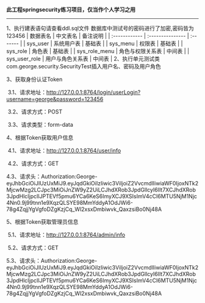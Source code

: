 **此工程springsecurity练习项目，仅当作个人学习之用**

------

1、执行建表语句请查看ddl.sql文件
    数据库中测试号的密码进行了加密,密码皆为123456
| 数据表名      | 中文表名         | 备注说明 |
| :------------ | :--------------- | :------- |
| sys_user      | 系统用户表       | 基础表   |
| sys_menu      | 权限表           | 基础表   |
| sys_role      | 角色表           | 基础表   |
| sys_role_menu | 角色与权限关系表 | 中间表   |
| sys_user_role | 用户与角色关系表 | 中间表   |
2、执行单元测试类com.george.security.SecurityTest插入用户名、密码及用户角色

3、获取身份认证Token

​	 3.1、请求地址：http://127.0.0.1:8764/login/userLogin?username=george&password=123456

​     3.2、请求方式：POST

​     3.3、请求类型：form-data

4、根据Token获取用户信息

​	  4.1、请求地址：http://127.0.0.1:8764/user/info

​	  4.2、请求方式：GET

​      4.3、请求头：Authorization:George-eyJhbGciOiJIUzUxMiJ9.eyJqdGkiOiIzIiwic3ViIjoiZ2VvcmdlIiwiaWF0IjoxNTk2MjcwMzg2LCJpc3MiOiJnZW9yZ2UiLCJhdXRob3JpdGllcyI6Ilt7XCJhdXRob3JpdHlcIjpcIlJPTEVf5pmu6YCa6KeS6ImyXCJ9XSIsImV4cCI6MTU5NjM1Njc4Nn0.9j99tnn1e9XqzQLSYE98MmYddyA1OdJWi6-78g4ZqjjYgVgfoDZgKzjCq_Wl2xsxDmbiwvk_QaxzsiBo0Nj48A

5、根据Token获取管理员信息

​       5.1、请求地址：http://127.0.0.1:8764/admin/info

​       5.2、请求方式：GET

​	   5.3、请求头：Authorization:George-eyJhbGciOiJIUzUxMiJ9.eyJqdGkiOiIzIiwic3ViIjoiZ2VvcmdlIiwiaWF0IjoxNTk2MjcwMzg2LCJpc3MiOiJnZW9yZ2UiLCJhdXRob3JpdGllcyI6Ilt7XCJhdXRob3JpdHlcIjpcIlJPTEVf5pmu6YCa6KeS6ImyXCJ9XSIsImV4cCI6MTU5NjM1Njc4Nn0.9j99tnn1e9XqzQLSYE98MmYddyA1OdJWi6-78g4ZqjjYgVgfoDZgKzjCq_Wl2xsxDmbiwvk_QaxzsiBo0Nj48A